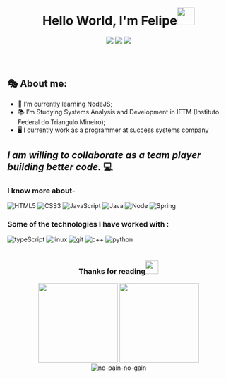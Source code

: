 <header>
    <h1 align="center">Hello World, I'm Felipe<img src="https://cdn.discordapp.com/attachments/968604243474915368/969783389039247360/hi.gif" width="40" /></h1>
    <div align="center">
        <a href="https://www.instagram.com/felipesoaarees/" target="_blank"><img
                src="https://img.shields.io/badge/-Instagram-%23E4405F?style=for-the-badge&logo=instagram&logoColor=white"
                target="_blank"></a>
        <a href="https://discord.com/users/326365126330679304" target="_blank"><img
                src="https://img.shields.io/badge/Discord-7289DA?style=for-the-badge&logo=discord&logoColor=white"
                target="_blank"></a>
        <a href="https://www.linkedin.com/in/felipe-soares-santana-29528822a/" target="_blank"><img
                src="https://img.shields.io/badge/-LinkedIn-%230077B5?style=for-the-badge&logo=linkedin&logoColor=white"
                target="_blank"></a> <br><br>
    </div>
</header>


  ## 🎭 About me:
  - 🌱 I’m currently learning NodeJS;
  - 📚 I’m Studying Systems Analysis and Development in IFTM (Instituto Federal do Triangulo Mineiro);
  - 🖥️ I currently work as a programmer at success systems company

  ## *I am willing to collaborate as a team player building better code.* 💻


  ### I know more about- 

![HTML5](https://img.shields.io/badge/html-HTML5-yellow)
![CSS3](https://img.shields.io/badge/css-CSS3-brightgreen)
![JavaScript](https://img.shields.io/badge/JS-Javascript-red)
![Java](https://img.shields.io/badge/java-Java-white)
![Node](https://img.shields.io/badge/node-NodeJS-blue)
![Spring](https://img.shields.io/badge/spring-Spring-blueviolet)

### Some of the technologies I have worked with :

 <div align="left">
    <img alt="typeScript" src="https://img.shields.io/badge/TypeScript-007ACC?style=for-the-badge&logo=typescript&logoColor=white">
    <img alt="linux" src="https://img.shields.io/badge/Linux-FCC624?style=for-the-badge&logo=linux&logoColor=black">
    <img alt="git" src="https://img.shields.io/badge/GIT-E44C30?style=for-the-badge&logo=git&logoColor=white">
    <img alt="c++" src="https://img.shields.io/badge/c++-%2300599C.svg?style=for-the-badge&logo=c%2B%2B&logoColor=white">
    <img alt="python" src="https://img.shields.io/badge/Python-14354C?style=for-the-badge&logo=python&logoColor=white">
 </div>


<div style="display: inline_block"><br>
    <div align="center">
        <h3> Thanks for reading<img src="https://emojipedia-us.s3.amazonaws.com/source/skype/289/winking-face_1f609.png" width="30"></h3>
        <a href="https://github.com/felipesoares-tech"><img height="180em" src="https://github-readme-stats.vercel.app/api/top-langs/?username=felipesoares-tech&layout=compact&langs_count=7&theme=gotham">
        <img height="180em" src="https://github-readme-stats.vercel.app/api?username=felipesoares-tech&show_icons=true&theme=gotham&include_all_commits=true&count_private=true"></a>
        <br>
        <img src="https://readme-typing-svg.herokuapp.com/?lines=no+pain+no+gain+=);&font=Fira%20Code&center=true&width=380&height=50" alt="no-pain-no-gain">
    </div> 
    <div style="display: inline_block"><br>

